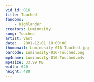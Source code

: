 ```yaml
---
vid_id: 016
title: Touched
fandoms:
    - Highlander
creators: Luminosity
song: Touched
artist: Vast
date:   2001-12-01 10:00:00
thumbnail: Luminosity-016-Touched.jpg
barcode: Luminosity-016-Touched.png
mp4name: Luminosity-016-Touched.m4v
mp4size: 33.99 MB
width: 640
height: 480
---
```




